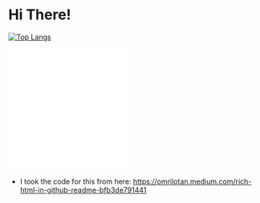 # Hi There!

[![Top Langs](https://github-readme-stats.vercel.app/api/top-langs/?username=Russell-Shean&exclude_repo=Russell-Shean.github.io,NLD-COVID19-sewage)](https://github.com/anuraghazra/github-readme-stats)



![](./image.svg)


- I took the code for this from here: https://omrilotan.medium.com/rich-html-in-github-readme-bfb3de791441
